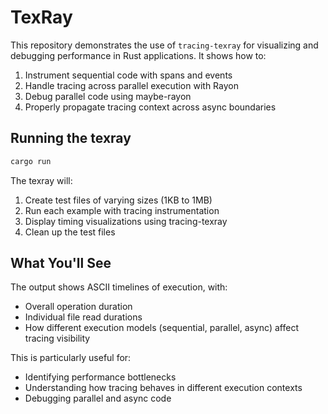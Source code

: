 # TexRay

This repository demonstrates the use of `tracing-texray` for visualizing and debugging performance in Rust applications. It shows how to:

1. Instrument sequential code with spans and events
2. Handle tracing across parallel execution with Rayon
3. Debug parallel code using maybe-rayon
4. Properly propagate tracing context across async boundaries

## Running the texray

```bash
cargo run
```

The texray will:

1. Create test files of varying sizes (1KB to 1MB)
2. Run each example with tracing instrumentation
3. Display timing visualizations using tracing-texray
4. Clean up the test files

## What You'll See

The output shows ASCII timelines of execution, with:

- Overall operation duration
- Individual file read durations
- How different execution models (sequential, parallel, async) affect tracing visibility

This is particularly useful for:

- Identifying performance bottlenecks
- Understanding how tracing behaves in different execution contexts
- Debugging parallel and async code
